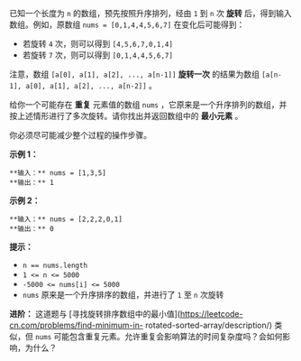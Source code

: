 已知一个长度为 `n` 的数组，预先按照升序排列，经由 `1` 到 `n` 次 **旋转** 后，得到输入数组。例如，原数组 `nums =
[0,1,4,4,5,6,7]` 在变化后可能得到：

  * 若旋转 `4` 次，则可以得到 `[4,5,6,7,0,1,4]`
  * 若旋转 `7` 次，则可以得到 `[0,1,4,4,5,6,7]`

注意，数组 `[a[0], a[1], a[2], ..., a[n-1]]` **旋转一次** 的结果为数组 `[a[n-1], a[0], a[1],
a[2], ..., a[n-2]]` 。

给你一个可能存在 **重复** 元素值的数组 `nums` ，它原来是一个升序排列的数组，并按上述情形进行了多次旋转。请你找出并返回数组中的
**最小元素** 。

你必须尽可能减少整个过程的操作步骤。



**示例 1：**

    
    
    **输入：** nums = [1,3,5]
    **输出：** 1
    

**示例 2：**

    
    
    **输入：** nums = [2,2,2,0,1]
    **输出：** 0
    



**提示：**

  * `n == nums.length`
  * `1 <= n <= 5000`
  * `-5000 <= nums[i] <= 5000`
  * `nums` 原来是一个升序排序的数组，并进行了 `1` 至 `n` 次旋转



**进阶：** 这道题与 [寻找旋转排序数组中的最小值](https://leetcode-cn.com/problems/find-minimum-in-
rotated-sorted-array/description/) 类似，但 `nums`
可能包含重复元素。允许重复会影响算法的时间复杂度吗？会如何影响，为什么？

